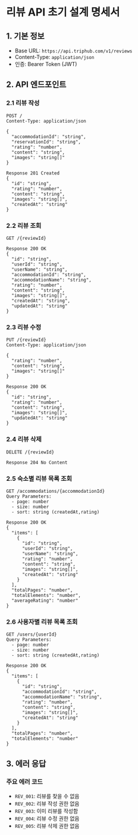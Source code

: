 # 리뷰 API 초기 설계 명세서

## 1. 기본 정보
- Base URL: `https://api.triphub.com/v1/reviews`
- Content-Type: `application/json`
- 인증: Bearer Token (JWT)

## 2. API 엔드포인트

### 2.1 리뷰 작성
```http
POST /
Content-Type: application/json

{
  "accommodationId": "string",
  "reservationId": "string",
  "rating": "number",
  "content": "string",
  "images": "string[]"
}

Response 201 Created
{
  "id": "string",
  "rating": "number",
  "content": "string",
  "images": "string[]",
  "createdAt": "string"
}
```

### 2.2 리뷰 조회
```http
GET /{reviewId}

Response 200 OK
{
  "id": "string",
  "userId": "string",
  "userName": "string",
  "accommodationId": "string",
  "accommodationName": "string",
  "rating": "number",
  "content": "string",
  "images": "string[]",
  "createdAt": "string",
  "updatedAt": "string"
}
```

### 2.3 리뷰 수정
```http
PUT /{reviewId}
Content-Type: application/json

{
  "rating": "number",
  "content": "string",
  "images": "string[]"
}

Response 200 OK
{
  "id": "string",
  "rating": "number",
  "content": "string",
  "images": "string[]",
  "updatedAt": "string"
}
```

### 2.4 리뷰 삭제
```http
DELETE /{reviewId}

Response 204 No Content
```

### 2.5 숙소별 리뷰 목록 조회
```http
GET /accommodations/{accommodationId}
Query Parameters:
  - page: number
  - size: number
  - sort: string (createdAt,rating)

Response 200 OK
{
  "items": [
    {
      "id": "string",
      "userId": "string",
      "userName": "string",
      "rating": "number",
      "content": "string",
      "images": "string[]",
      "createdAt": "string"
    }
  ],
  "totalPages": "number",
  "totalElements": "number",
  "averageRating": "number"
}
```

### 2.6 사용자별 리뷰 목록 조회
```http
GET /users/{userId}
Query Parameters:
  - page: number
  - size: number
  - sort: string (createdAt,rating)

Response 200 OK
{
  "items": [
    {
      "id": "string",
      "accommodationId": "string",
      "accommodationName": "string",
      "rating": "number",
      "content": "string",
      "images": "string[]",
      "createdAt": "string"
    }
  ],
  "totalPages": "number",
  "totalElements": "number"
}
```

## 3. 에러 응답

### 주요 에러 코드
- `REV_001`: 리뷰를 찾을 수 없음
- `REV_002`: 리뷰 작성 권한 없음
- `REV_003`: 이미 리뷰를 작성함
- `REV_004`: 리뷰 수정 권한 없음
- `REV_005`: 리뷰 삭제 권한 없음 